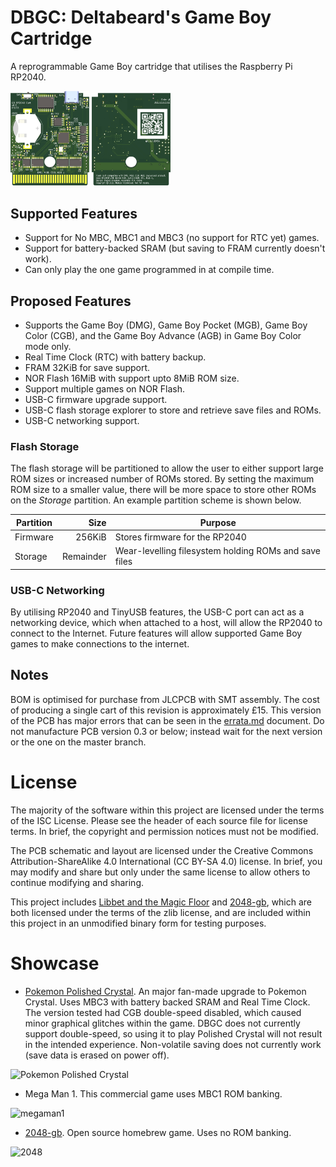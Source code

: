 # DBGC: Deltabeard's Game Boy Cartridge
A reprogrammable Game Boy cartridge that utilises the Raspberry Pi RP2040.

<img alt='Front preview of PCB' src='/hw/front.png' width='25%'> <img alt='Back preview of PCB' src='/hw/back.png' width='25%'>

## Supported Features
- Support for No MBC, MBC1 and MBC3 (no support for RTC yet) games.
- Support for battery-backed SRAM (but saving to FRAM currently doesn't work).
- Can only play the one game programmed in at compile time.

## Proposed Features

- Supports the Game Boy (DMG), Game Boy Pocket (MGB), Game Boy Color (CGB), and the Game Boy Advance (AGB) in Game Boy Color mode only.
- Real Time Clock (RTC) with battery backup.
- FRAM 32KiB for save support.
- NOR Flash 16MiB with support upto 8MiB ROM size.
- Support multiple games on NOR Flash.
- USB-C firmware upgrade support.
- USB-C flash storage explorer to store and retrieve save files and ROMs.
- USB-C networking support.

### Flash Storage
The flash storage will be partitioned to allow the user to either support large ROM sizes or increased number of ROMs stored. By setting the maximum ROM size to a smaller value, there will be more space to store other ROMs on the *Storage* partition. An example partition scheme is shown below.

| Partition | Size | Purpose |
|-----------|  --: |---------|
| Firmware | 256KiB | Stores firmware for the RP2040 |
| Storage | Remainder | Wear-levelling filesystem holding ROMs and save files |

### USB-C Networking

By utilising RP2040 and TinyUSB features, the USB-C port can act as a networking device, which when attached to a host, will allow the RP2040 to connect to the Internet. Future features will allow supported Game Boy games to make connections to the internet.

## Notes
BOM is optimised for purchase from JLCPCB with SMT assembly. The cost of producing a single cart of this revision is approximately £15. This version of the PCB has major errors that can be seen in the [errata.md](https://github.com/deltabeard/DBGC/blob/master/errata.md) document. Do not manufacture PCB version 0.3 or below; instead wait for the next version or the one on the master branch. 

# License

The majority of the software within this project are licensed under the 
terms of the ISC License. Please see the header of each source file for 
license terms. In brief, the copyright and permission notices must not be
modified.

The PCB schematic and layout are licensed under the 
Creative Commons Attribution-ShareAlike 4.0 International (CC BY-SA 4.0) 
license. In brief, you may modify and share but only under the same license 
to allow others to continue modifying and sharing.

This project includes
[Libbet and the Magic Floor](https://github.com/pinobatch/libbet) and
[2048-gb](https://github.com/Sanqui/2048-gb), which are both 
licensed under the terms of the zlib license, and are included within this
project in an unmodified binary form for testing purposes.

# Showcase

- [Pokemon Polished Crystal](https://github.com/Rangi42/polishedcrystal). An 
  major fan-made upgrade to Pokemon Crystal. Uses MBC3 with battery backed 
  SRAM and Real Time Clock. The version tested had CGB double-speed disabled,
  which caused minor graphical glitches within the game. DBGC does not 
  currently support double-speed, so using it to play Polished Crystal will 
  not result in the intended experience. Non-volatile saving does not 
  currently work (save data is erased on power off).

![Pokemon Polished Crystal](https://user-images.githubusercontent.com/3747104/139542854-f9939c75-38e1-47c1-935c-c93735fade4c.jpg)

- Mega Man 1. This commercial game uses MBC1 ROM banking.

![megaman1](https://user-images.githubusercontent.com/3747104/139542857-6119248a-b5ca-431a-a083-31c3c4363988.jpg)

- [2048-gb](https://github.com/Sanqui/2048-gb). Open source homebrew game. 
  Uses no ROM banking.

![2048](https://user-images.githubusercontent.com/3747104/139542860-f92e0137-292f-451e-84d8-506cd876ac5d.jpg)
